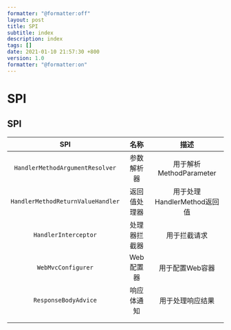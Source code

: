 ```yaml
---
formatter: "@formatter:off"
layout: post
title: SPI 
subtitle: index 
description: index 
tags: [] 
date: 2021-01-10 21:57:30 +800 
version: 1.0
formatter: "@formatter:on"
---
```


# SPI

## SPI

|                SPI                |     名称     |            描述             |
| :-------------------------------: | :----------: | :-------------------------: |
|  `HandlerMethodArgumentResolver`  |  参数解析器  |  用于解析 MethodParameter   |
| `HandlerMethodReturnValueHandler` | 返回值处理器 | 用于处理HandlerMethod返回值 |
|       `HandlerInterceptor`        | 处理器拦截器 |        用于拦截请求         |
|        `WebMvcConfigurer`         |  Web配置器   |       用于配置Web容器       |
|       `ResponseBodyAdvice`        |  响应体通知  |      用于处理响应结果       |
|                                   |              |                             |
|                                   |              |                             |

